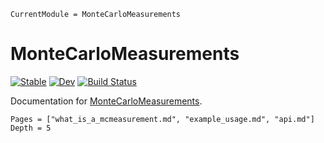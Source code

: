 ```@meta
CurrentModule = MonteCarloMeasurements
```

# MonteCarloMeasurements

[![Stable](https://img.shields.io/badge/docs-stable-blue.svg)](https://meese-wj.github.io/MonteCarloMeasurements.jl/stable)
[![Dev](https://img.shields.io/badge/docs-dev-blue.svg)](https://meese-wj.github.io/MonteCarloMeasurements.jl/dev)
[![Build Status](https://github.com/meese-wj/MonteCarloMeasurements.jl/actions/workflows/CI.yml/badge.svg?branch=main)](https://github.com/meese-wj/MonteCarloMeasurements.jl/actions/workflows/CI.yml?query=branch%3Amain)

Documentation for [MonteCarloMeasurements](https://github.com/meese-wj/MonteCarloMeasurements.jl).

```@contents
Pages = ["what_is_a_mcmeasurement.md", "example_usage.md", "api.md"]
Depth = 5
```
